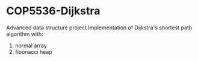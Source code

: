 COP5536-Dijkstra
================

Advanced data structure project
Implementation of Dijkstra's shortest path algorithm with:
1. normal array
2. fibonacci heap


